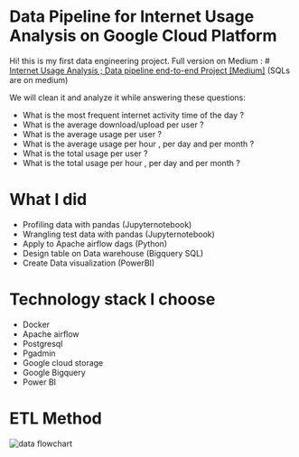 # Data Pipeline for Internet Usage Analysis on Google Cloud Platform
Hi! this is my first data engineering project. Full version on Medium : # [Internet Usage Analysis ; Data pipeline end-to-end Project [Medium]](https://medium.com/@chawanwit.petch/building-an-end-to-end-data-pipeline-for-internet-usage-analysis-on-google-cloud-platform-5e424dae0ae4) (SQLs are on medium)

We will clean it and analyze it while answering these questions:
- What is the most frequent internet activity time of the day ?
- What is the average download/upload per user ?
- What is the average usage per user ?
- What is the average usage per hour , per day and per month ?
- What is the total usage per user ?
- What is the total usage per hour , per day and per month ?

# What I did
- Profiling data with pandas (Jupyternotebook)
- Wrangling test data with pandas (Jupyternotebook)
- Apply to Apache airflow dags (Python)
- Design table on Data warehouse (Bigquery SQL)
- Create Data visualization (PowerBI)

# Technology stack I choose
- Docker
- Apache airflow
- Postgresql
- Pgadmin
- Google cloud storage
- Google Bigquery
- Power BI
# ETL Method
![data flowchart](https://github.com/Witpetch/Internet-usage-project/assets/126334722/7ef32b47-90c0-4133-a883-f7dcf3c1bbfd)
